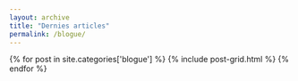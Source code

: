 ```yaml
---
layout: archive
title: "Dernies articles"
permalink: /blogue/
---
```


<div class="tiles">
{% for post in site.categories['blogue'] %}
	{% include post-grid.html %}
{% endfor %}
</div><!-- /.tiles -->